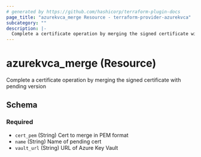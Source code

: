 ```yaml
---
# generated by https://github.com/hashicorp/terraform-plugin-docs
page_title: "azurekvca_merge Resource - terraform-provider-azurekvca"
subcategory: ""
description: |-
  Complete a certificate operation by merging the signed certificate with pending version
---
```


# azurekvca_merge (Resource)

Complete a certificate operation by merging the signed certificate with pending version



<!-- schema generated by tfplugindocs -->
## Schema

### Required

- `cert_pem` (String) Cert to merge in PEM format
- `name` (String) Name of pending cert
- `vault_url` (String) URL of Azure Key Vault
